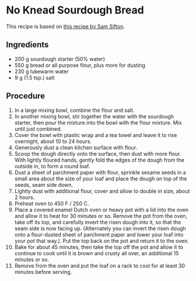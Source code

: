 # No Knead Sourdough Bread

This recipe is based on [this recipe by Sam Sifton](https://cooking.nytimes.com/recipes/1018028-sourdough-no-knead-bread).

## Ingredients

* 200 g sourdough starter (50% water)
* 550 g bread or all purpose flour, plus more for dusting
* 230 g lukewarm water
* 9 g (1.5 tsp.) salt

## Procedure

1. In a large mixing bowl, combine the flour and salt.
2. In another mixing bowl, stir together the water with the sourdough starter, then pour the mixture into the bowl with the flour mixture. Mix until just combined.
3. Cover the bowl with plastic wrap and a tea towel and leave it to rise overnight, about 10 to 24 hours.
4. Generously dust a clean kitchen surface with flour.
5. Scoop the dough directly onto the surface, then dust with more flour. With lightly floured hands, gently fold the edges of the dough from the outside in, to form a round loaf.
6. Dust a sheet of parchment paper with flour, sprinkle sesame seeds in a small area about the size of your loaf and place the dough on top of the seeds, seam side down.
7. Lightly dust with additional flour, cover and allow to double in size, about 2 hours.
8. Preheat oven to 450 F / 250 C.
8. Place a covered enamel Dutch oven or heavy pot with a lid into the oven and allow it to heat for 30 minutes or so. Remove the pot from the oven, take off its top, and carefully invert the risen dough into it, so that the seam side is now facing up. (Alternately you can invert the risen dough onto a flour-dusted sheet of parchment paper and lower your loaf into your pot that way.). Put the top back on the pot and return it to the oven.
9. Bake for about 45 minutes, then take the top off the pot and allow it to continue to cook until it is brown and crusty all over, an additional 15 minutes or so.
10. Remove from the oven and put the loaf on a rack to cool for at least 30 minutes before serving.
